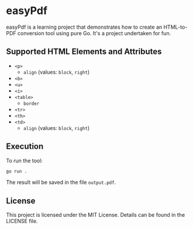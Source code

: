 # easyPdf

easyPdf is a learning project that demonstrates how to create an HTML-to-PDF conversion tool using pure Go. It's a project undertaken for fun.

## Supported HTML Elements and Attributes

- `<p>`
  - `align` (values: `block`, `right`)
- `<b>`
- `<u>`
- `<i>`
- `<table>`
  - `border`
- `<tr>`
- `<th>`
- `<td>`
  - `align` (values: `block`, `right`)

## Execution

To run the tool:

```bash
go run .
```

The result will be saved in the file `output.pdf`.

## License

This project is licensed under the MIT License. Details can be found in the LICENSE file.
